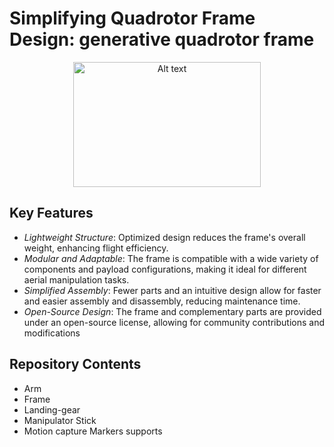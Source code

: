 # Simplifying Quadrotor Frame Design: generative quadrotor frame

<div style="text-align: center;">
    <img src="https://github.com/user-attachments/assets/75b04046-c288-493d-832b-948aaf8b11bf"  alt="Alt text" width="300" height="200" >
</div>


## Key Features
- *Lightweight Structure*: Optimized design reduces the frame's overall weight, enhancing flight efficiency.
- *Modular and Adaptable*: The frame is compatible with a wide variety of components and payload configurations, making it ideal for different aerial manipulation tasks.
- *Simplified Assembly*: Fewer parts and an intuitive design allow for faster and easier assembly and disassembly, reducing maintenance time.
- *Open-Source Design*: The frame and complementary parts are provided under an open-source license, allowing for community contributions and modifications

## Repository Contents
- Arm
- Frame
- Landing-gear
- Manipulator Stick
- Motion capture Markers supports
